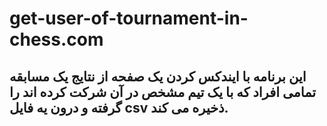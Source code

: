 # get-user-of-tournament-in-chess.com

## این برنامه با ایندکس کردن یک صفحه از نتایج یک مسابقه تمامی افراد که با یک تیم مشخص در آن شرکت کرده اند را گرفته و درون یه فایل csv ذخیره می کند.
